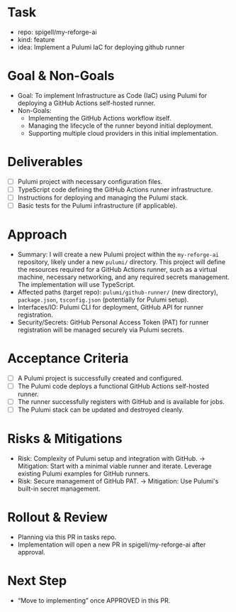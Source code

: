 # Task

- repo: spigell/my-reforge-ai
- kind: feature
- idea: Implement a Pulumi IaC for deploying github runner

# Goal & Non-Goals

- Goal: To implement Infrastructure as Code (IaC) using Pulumi for deploying a GitHub Actions self-hosted runner.
- Non-Goals:
    - Implementing the GitHub Actions workflow itself.
    - Managing the lifecycle of the runner beyond initial deployment.
    - Supporting multiple cloud providers in this initial implementation.

# Deliverables

- [ ] Pulumi project with necessary configuration files.
- [ ] TypeScript code defining the GitHub Actions runner infrastructure.
- [ ] Instructions for deploying and managing the Pulumi stack.
- [ ] Basic tests for the Pulumi infrastructure (if applicable).

# Approach

- Summary: I will create a new Pulumi project within the `my-reforge-ai` repository, likely under a new `pulumi/` directory. This project will define the resources required for a GitHub Actions runner, such as a virtual machine, necessary networking, and any required secrets management. The implementation will use TypeScript.
- Affected paths (target repo): `pulumi/github-runner/` (new directory), `package.json`, `tsconfig.json` (potentially for Pulumi setup).
- Interfaces/IO: Pulumi CLI for deployment, GitHub API for runner registration.
- Security/Secrets: GitHub Personal Access Token (PAT) for runner registration will be managed securely via Pulumi secrets.

# Acceptance Criteria

- [ ] A Pulumi project is successfully created and configured.
- [ ] The Pulumi code deploys a functional GitHub Actions self-hosted runner.
- [ ] The runner successfully registers with GitHub and is available for jobs.
- [ ] The Pulumi stack can be updated and destroyed cleanly.

# Risks & Mitigations

- Risk: Complexity of Pulumi setup and integration with GitHub. → Mitigation: Start with a minimal viable runner and iterate. Leverage existing Pulumi examples for GitHub runners.
- Risk: Secure management of GitHub PAT. → Mitigation: Use Pulumi's built-in secret management.

# Rollout & Review

- Planning via this PR in tasks repo.
- Implementation will open a new PR in spigell/my-reforge-ai after approval.

# Next Step

- “Move to implementing” once APPROVED in this PR.
